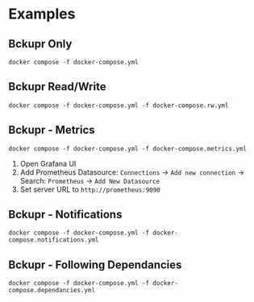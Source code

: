 # Examples

## Bckupr Only

```shell
docker compose -f docker-compose.yml
```

## Bckupr Read/Write

```shell
docker compose -f docker-compose.yml -f docker-compose.rw.yml
```

## Bckupr - Metrics

```shell
docker compose -f docker-compose.yml -f docker-compose.metrics.yml
```

1. Open Grafana UI
1. Add Prometheus Datasource: `Connections` -> `Add new connection` -> Search: `Prometheus` -> `Add New Datasource`
1. Set server URL to `http://prometheus:9090`


## Bckupr - Notifications

```shell
docker compose -f docker-compose.yml -f docker-compose.notifications.yml
```

## Bckupr - Following Dependancies

```shell
docker compose -f docker-compose.yml -f docker-compose.dependancies.yml
```